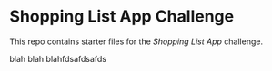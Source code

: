 # Shopping List App Challenge

This repo contains starter files for the *Shopping List App* challenge.
 


 blah blah blahfdsafdsafds